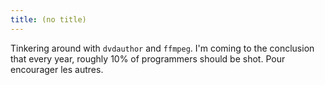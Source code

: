 ```yaml
---
title: (no title)
---
```

<p>Tinkering around with <code>dvdauthor</code> and <code>ffmpeg</code>. I'm coming to the conclusion that every year, roughly 10% of programmers should be shot. Pour encourager les autres.</p>
